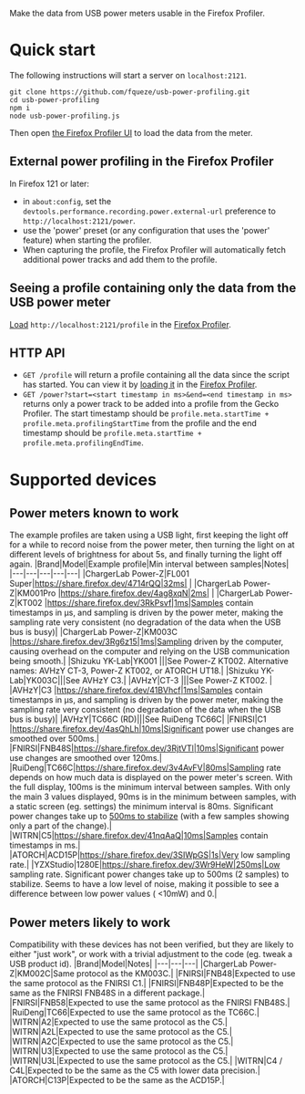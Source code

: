 Make the data from USB power meters usable in the Firefox Profiler.

# Quick start
The following instructions will start a server on `localhost:2121`.
```
git clone https://github.com/fqueze/usb-power-profiling.git
cd usb-power-profiling
npm i
node usb-power-profiling.js
```

Then open [the Firefox Profiler UI](https://profiler.firefox.com/from-url/http%3A%2F%2Flocalhost%3A2121%2Fprofile/calltree/) to load the data from the meter.

## External power profiling in the Firefox Profiler
In Firefox 121 or later:
- in `about:config`, set the `devtools.performance.recording.power.external-url` preference to `http://localhost:2121/power`.
- use the 'power' preset (or any configuration that uses the 'power' feature) when starting the profiler.
- When capturing the profile, the Firefox Profiler will automatically fetch additional power tracks and add them to the profile.

## Seeing a profile containing only the data from the USB power meter

[Load](https://profiler.firefox.com/from-url/http%3A%2F%2Flocalhost%3A2121%2Fprofile/calltree/?v=10) `http://localhost:2121/profile` in the [Firefox Profiler](https://profiler.firefox.com). 

## HTTP API
- `GET /profile` will return a profile containing all the data since the script has started. You can view it by [loading it](https://profiler.firefox.com/from-url/http%3A%2F%2Flocalhost%3A2121%2Fprofile/calltree/?v=10) in the [Firefox Profiler](https://profiler.firefox.com).
- `GET /power?start=<start timestamp in ms>&end=<end timestamp in ms>` returns only a power track to be added into a profile from the Gecko Profiler. The start timestamp should be `profile.meta.startTime + profile.meta.profilingStartTime` from the profile and the end timestamp should be `profile.meta.startTime + profile.meta.profilingEndTime`.

# Supported devices
## Power meters known to work
The example profiles are taken using a USB light, first keeping the light off for a while to record noise from the power meter, then turning the light on at different levels of brightness for about 5s, and finally turning the light off again.
|Brand|Model|Example profile|Min interval between samples|Notes|
|---|---|---|---|---|
|ChargerLab Power-Z|FL001 Super|https://share.firefox.dev/4714rQQ|32ms|   |
|ChargerLab Power-Z|KM001Pro   |https://share.firefox.dev/4ag8xqN|2ms|   |
|ChargerLab Power-Z|KT002      |https://share.firefox.dev/3RkPsvf|1ms|Samples contain timestamps in µs, and sampling is driven by the power meter, making the sampling rate very consistent (no degradation of the data when the USB bus is busy)|
|ChargerLab Power-Z|KM003C     |https://share.firefox.dev/3Rg6z15|1ms|Sampling driven by the computer, causing overhead on the computer and relying on the USB communication being smooth.|
|Shizuku	YK-Lab|YK001 |||See Power-Z KT002. Alternative names: AVHzY CT-3, Power-Z KT002, or ATORCH UT18.|
|Shizuku	YK-Lab|YK003C|||See AVHzY C3.|
|AVHzY|CT-3      |||See Power-Z KT002. |
|AVHzY|C3        |https://share.firefox.dev/41BVhcf|1ms|Samples contain timestamps in µs, and sampling is driven by the power meter, making the sampling rate very consistent (no degradation of the data when the USB bus is busy)|
|AVHzY|TC66C (RD)|||See RuiDeng TC66C|
|FNIRSI|C1    |https://share.firefox.dev/4asQhLh|10ms|Significant power use changes are smoothed over 500ms.|
|FNIRSI|FNB48S|https://share.firefox.dev/3RjtVTl|10ms|Significant power use changes are smoothed over 120ms.|
|RuiDeng|TC66C|https://share.firefox.dev/3v4AvFV|80ms|Sampling rate depends on how much data is displayed on the power meter's screen. With the full display, 100ms is the minimum interval between samples. With only the main 3 values displayed, 90ms is in the minimum between samples, with a static screen (eg. settings) the minimum interval is 80ms. Significant power changes take up to [500ms to stabilize](https://share.firefox.dev/48w6Hkc) (with a few samples showing only a part of the change).|
|WITRN|C5|https://share.firefox.dev/41nqAaQ|10ms|Samples contain timestamps in ms.|
|ATORCH|ACD15P|https://share.firefox.dev/3SIWpGS|1s|Very low sampling rate.|
|YZXStudio|1280E|https://share.firefox.dev/3Wr9HeW|250ms|Low sampling rate. Significant power changes take up to 500ms (2 samples) to stabilize. Seems to have a low level of noise, making it possible to see a difference between low power values ( <10mW) and 0.|
## Power meters likely to work
Compatibility with these devices has not been verified, but they are likely to either "just work", or work with a trivial adjustment to the code (eg. tweak a USB product id).
|Brand|Model|Notes|
|---|---|---|
|ChargerLab Power-Z|KM002C|Same protocol as the KM003C.|
|FNIRSI|FNB48|Expected to use the same protocol as the FNIRSI C1.|
|FNIRSI|FNB48P|Expected to be the same as the FNIRSI FNB48S in a different package.|
|FNIRSI|FNB58|Expected to use the same protocol as the FNIRSI FNB48S.|
|RuiDeng|TC66|Expected to use the same protocol as the TC66C.|
|WITRN|A2|Expected to use the same protocol as the C5.|
|WITRN|A2L|Expected to use the same protocol as the C5.|
|WITRN|A2C|Expected to use the same protocol as the C5.|
|WITRN|U3|Expected to use the same protocol as the C5.|
|WITRN|U3L|Expected to use the same protocol as the C5.|
|WITRN|C4 / C4L|Expected to be the same as the C5 with lower data precision.|
|ATORCH|C13P|Expected to be the same as the ACD15P.|
